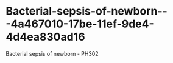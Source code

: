# Bacterial-sepsis-of-newborn---4a467010-17be-11ef-9de4-4d4ea830ad16
Bacterial sepsis of newborn - PH302
